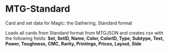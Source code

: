 # MTG-Standard
Card and set data for Magic: the Gathering, Standard format

Loads all cards from Standard format from MTGJSON and creates csv with the following fields:
**Set, SetID, Name, Color, ColorID, Type, Subtype, Text, Power, Toughness, CMC, Rarity, Printings, Prices, Layout, Side**
